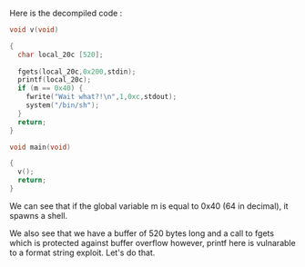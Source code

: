 Here is the decompiled code :

```c
void v(void)

{
  char local_20c [520];
  
  fgets(local_20c,0x200,stdin);
  printf(local_20c);
  if (m == 0x40) {
    fwrite("Wait what?!\n",1,0xc,stdout);
    system("/bin/sh");
  }
  return;
}

void main(void)

{
  v();
  return;
}
```
We can see that if the global variable m is equal to 0x40 (64 in decimal), it spawns a shell.

We also see that we have a buffer of 520 bytes long and a call to fgets which is protected against buffer overflow however, printf here is vulnarable to a format string exploit. Let's do that.

